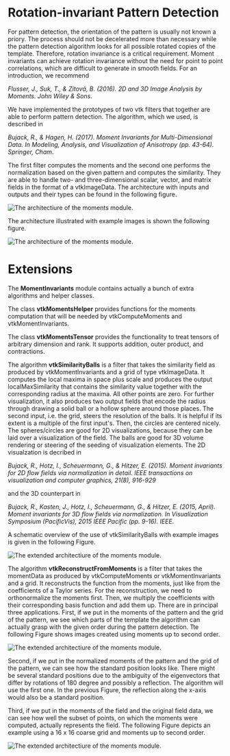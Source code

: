 # Rotation-invariant Pattern Detection
For pattern detection, the orientation of the pattern is usually not known a priory. The process should not be decelerated more than necessary while the pattern detection algorithm looks for all possible rotated copies of the template. Therefore, rotation invariance is a critical requirement.
Moment invariants can achieve rotation invariance without the need for point to point correlations, which are difficult to generate in smooth fields. For an introduction, we recommend

*Flusser, J., Suk, T., & Zitová, B. (2016). 2D and 3D Image Analysis by Moments. John Wiley & Sons*.


We have implemented the prototypes of two vtk filters that together are able to perform pattern detection. The algorithm, which we used, is described in

*Bujack, R., & Hagen, H. (2017). Moment Invariants for Multi-Dimensional Data. In Modeling, Analysis, and Visualization of Anisotropy (pp. 43-64). Springer, Cham*.

The first filter computes the moments and the second one performs the normalization based on the given pattern and computes the similarity. They are able to handle two- and three-dimensional scalar, vector, and matrix fields in the format of a vtkImageData. The architecture with inputs and outputs and their types can be found in the following figure.

![The architectiure of the moments module.][workflow with types]

[workflow with types]: chartTypes.jpg "The architectiure of the moments module."

The architecture illustrated with example images is shown the following figure.

![The architectiure of the moments module.][workflow with images]

[workflow with images]: chartOverview.jpg "The architectiure of the moments module with example images."

<!--
# Theory
Moments are the projections of a function with respect to a function space basis. We can think of them as the coordinates that represent the pattern.
They can then be used to construct moment invariants - values that do not change under certain transformations.
We will follow the normalization approach for the construction of moment invariants. That means a standard position is defined by demanding certain moments to assume fixed values and all functions are transformed to match it.
Then the remaining moments form a complete and independent set of moment invariants.

In *Dirilten, H., & Newman, T. G. (1977). Pattern matching under affine transformations. IEEE Transactions on Computers, 26(3), 314-317*, Dirilten and Newman suggest the use of moment tensors for the construction of moment invariants through tensor contraction for scalar functions.
Langbein et al. have generalized the definition of the moment tensor to tensor valued functions in *Langbein, M., & Hagen, H. (2009). A generalization of moment invariants on 2D vector fields to tensor fields of arbitrary order and dimension. Advances in Visual Computing, 1151-1160*.

**Definition:** For a tensor field $T:\R^d\to\R^{d^n \times d^m}$ with compact support, the **moment tensor** $\leftidx{^o}M$ of order $o\in\N$ takes the shape
\begin{equation} \begin{aligned}\label{mom_tensor2}
\leftidx{^o}M=\int_{\R^d} x^{\otimes o} \otimes T(x)\d^d x,
\end{aligned}\end{equation}
where $x^{\otimes o}$ denotes the $o$-th tensor power of the vector $x$.
-->

# Extensions
The **MomentInvariants** module contains actually a bunch of extra algorithms and helper classes.

The class **vtkMomentsHelper** provides functions for the moments computation that will be needed by vtkComputeMoments and vtkMomentInvariants.

The class **vtkMomentsTensor** provides the functionality to treat tensors of arbitrary dimension and rank. It supports addition, outer product, and contractions.

The algorithm **vtkSimilarityBalls** is a filter that takes the similarity field as produced by vtkMomentInvariants and a grid of type vtkImageData. It computes the local maxima in space plus scale and produces the output localMaxSimilarity that contains the similarity value together with the corresponding radius at the maxima. All other points are zero.
For further visualization, it also produces two output fields that encode the radius through drawing a solid ball or a hollow sphere around those places.
The second input, i.e. the grid, steers the resolution of the balls. It is helpful if its extent is a multiple of the first input's. Then, the circles are centered nicely.
The spheres/circles are good for 2D visualizations, because they can be laid over a visualization of the field.
The balls are good for 3D volume rendering or steering of the seeding of visualization elements.
The 2D visualzation is decribed in

*Bujack, R., Hotz, I., Scheuermann, G., & Hitzer, E. (2015). Moment invariants for 2D flow fields via normalization in detail. IEEE transactions on visualization and computer graphics, 21(8), 916-929*

and the 3D counterpart in

*Bujack, R., Kasten, J., Hotz, I., Scheuermann, G., & Hitzer, E. (2015, April). Moment invariants for 3D flow fields via normalization. In Visualization Symposium (PacificVis), 2015 IEEE Pacific (pp. 9-16). IEEE*.

A schematic overview of the use of vtkSimilarityBalls with example images is given in the following Figure.

![The extended architectiure of the moments module.][workflow of vtkSimilarityBalls]

[workflow of vtkSimilarityBalls]: chartBalls.jpg "The extended architectiure of the moments module: vtkSimilarityBalls."

The algorithm **vtkReconstructFromMoments** is a filter that takes the momentData as produced by vtkComputeMoments or vtkMomentInvariants and a grid.
It reconstructs the function from the moments, just like from the coefficients of a Taylor series.
For the reconstruction, we need to orthonormalize the moments first. Then, we multiply the coefficients with their corresponding basis function and add them up.
There are in principal three applications.
First, if we put in the moments of the pattern and the grid of the pattern, we see which parts of the template the algorithm can actually grasp with the given order during the pattern detection. Tte following Figure shows images created using moments up to second order.

![The extended architectiure of the moments module.][workflow to reconstruct the pattern]

[workflow to reconstruct the pattern]: chartReconstructPattern.jpg "The extended architectiure of the moments module: reconstruction of the pattern."

Second, if we put in the normalized moments of the pattern and the grid of the pattern, we can see how the standard position looks like. There might be several standard positions due to the ambiguity of the eigenvectors that differ by rotations of 180 degree and possibly a reflection. The algorithm will use the first one. In the previous Figure, the reflection along the x-axis would also be a standard position.

Third, if we put in the moments of the field and the original field data, we can see how well the subset of points, on which the moments were computed, actually represents the field. The following Figure depicts an example using a 16 x 16 coarse grid and moments up to second order.

![The extended architectiure of the moments module.][workflow to reconstruct the field]

[workflow to reconstruct the field]: chartReconstructField.jpg "The extended architectiure of the moments module: reconstruction of the field."
